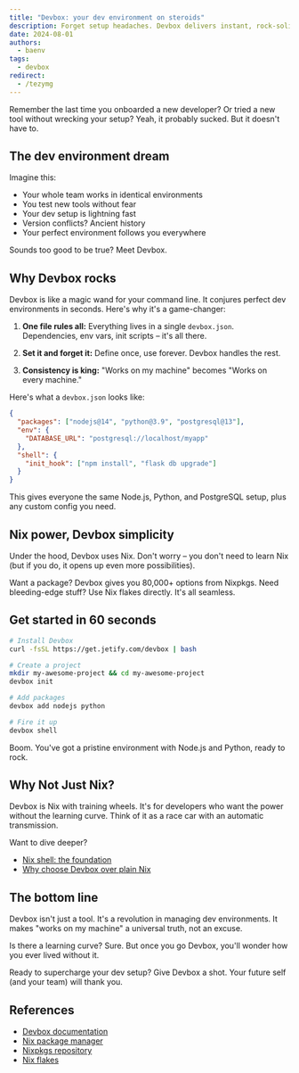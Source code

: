 ```yaml
---
title: "Devbox: your dev environment on steroids"
description: Forget setup headaches. Devbox delivers instant, rock-solid dev environments powered by Nix.
date: 2024-08-01
authors:
  - baenv
tags:
  - devbox
redirect:
  - /tezymg
---
```


Remember the last time you onboarded a new developer? Or tried a new tool without wrecking your setup? Yeah, it probably sucked. But it doesn't have to.

## The dev environment dream

Imagine this:

- Your whole team works in identical environments
- You test new tools without fear
- Your dev setup is lightning fast
- Version conflicts? Ancient history
- Your perfect environment follows you everywhere

Sounds too good to be true? Meet Devbox.

## Why Devbox rocks

Devbox is like a magic wand for your command line. It conjures perfect dev environments in seconds. Here's why it's a game-changer:

1. **One file rules all:** Everything lives in a single `devbox.json`. Dependencies, env vars, init scripts – it's all there.

2. **Set it and forget it:** Define once, use forever. Devbox handles the rest.

3. **Consistency is king:** "Works on my machine" becomes "Works on every machine."

Here's what a `devbox.json` looks like:

```json
{
  "packages": ["nodejs@14", "python@3.9", "postgresql@13"],
  "env": {
    "DATABASE_URL": "postgresql://localhost/myapp"
  },
  "shell": {
    "init_hook": ["npm install", "flask db upgrade"]
  }
}
```

This gives everyone the same Node.js, Python, and PostgreSQL setup, plus any custom config you need.

## Nix power, Devbox simplicity

Under the hood, Devbox uses Nix. Don't worry – you don't need to learn Nix (but if you do, it opens up even more possibilities).

Want a package? Devbox gives you 80,000+ options from Nixpkgs. Need bleeding-edge stuff? Use Nix flakes directly. It's all seamless.

## Get started in 60 seconds

```bash
# Install Devbox
curl -fsSL https://get.jetify.com/devbox | bash

# Create a project
mkdir my-awesome-project && cd my-awesome-project
devbox init

# Add packages
devbox add nodejs python

# Fire it up
devbox shell
```

Boom. You've got a pristine environment with Node.js and Python, ready to rock.

## Why Not Just Nix?

Devbox is Nix with training wheels. It's for developers who want the power without the learning curve. Think of it as a race car with an automatic transmission.

Want to dive deeper?

- [Nix shell: the foundation](https://nixos.org/manual/nix/stable/command-ref/nix-shell.html)
- [Why choose Devbox over plain Nix](https://www.jetify.com/devbox/docs/devbox_vs_other_tools)

## The bottom line

Devbox isn't just a tool. It's a revolution in managing dev environments. It makes "works on my machine" a universal truth, not an excuse.

Is there a learning curve? Sure. But once you go Devbox, you'll wonder how you ever lived without it.

Ready to supercharge your dev setup? Give Devbox a shot. Your future self (and your team) will thank you.

## References

- [Devbox documentation](https://www.jetify.com/devbox/docs/)
- [Nix package manager](https://nixos.org/)
- [Nixpkgs repository](https://github.com/NixOS/nixpkgs)
- [Nix flakes](https://nixos.wiki/wiki/Flakes)
